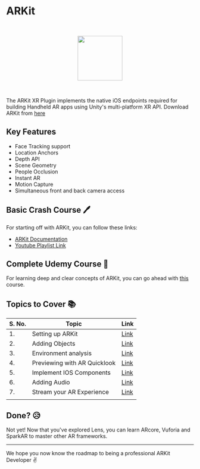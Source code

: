 # ARKit

<br>
<p align="center"><img src="https://hub.packtpub.com/wp-content/uploads/2018/04/Unity-ARKit-plugin.jpg" height="120"></p>
<br>

The ARKit XR Plugin implements the native iOS endpoints required for building Handheld AR apps using Unity's multi-platform XR API.
Download ARKit from [here](https://developer.apple.com/augmented-reality/arkit/)

## Key Features 

* Face Tracking support
* Location Anchors
* Depth API
* Scene Geometry
* People Occlusion
* Instant AR
* Motion Capture
* Simultaneous front and back camera access

## Basic Crash Course :pen:

For starting off with ARKit, you can follow these links:

* [ARKit Documentation](https://developer.apple.com/documentation/arkit/)
* [Youtube Playlist Link](https://www.youtube.com/watch?v=OjvybrVEARc&list=PLDMXqpbtInQhPQfKk-xT3pO-_rbfSUzUr)

## Complete Udemy Course :book:

For learning deep and clear concepts of ARKit, you can go ahead with [this](https://www.udemy.com/course/ios-augmented-reality-the-complete-course-on-arkit/) course. 

## Topics to Cover :books:

| S. No. | Topic                                         | Link                                                                                                                                                                                                                                                           |
| ----- | --------------------------------------------- | -------------------------------------------------------------------------------------------------------------------------------------------------------------------------------------------------------------------------------------------------------------- |
| 1. | Setting up ARKit                         | [Link](https://youtu.be/Y0JgcwiD_SM)                                                                                                                                                                                     |
| 2. | Adding Objects                               | [Link](https://youtu.be/25T30jGxK7I)                                                                                                                            |
| 3. | Environment analysis                                   | [Link](https://developer.apple.com/documentation/arkit/environmental_analysis)                                                                                                                                   |
| 4. | Previewing with AR Quicklook                       | [Link](https://developer.apple.com/documentation/arkit/previewing_a_model_with_ar_quick_look)                                                                                                                                                                                           |
| 5. | Implement IOS Components                                 | [Link](https://youtu.be/m31x4Tnq-Uc)                                                                                                                                                                                                            |
| 6. | Adding Audio                         | [Link](https://developer.apple.com/documentation/arkit/creating_an_immersive_ar_experience_with_audio)                                                                                                                                                                                           |
| 7. | Stream your AR Experience                         | [Link](https://developer.apple.com/documentation/arkit/streaming_an_ar_experience)                                                                                                                                                                                           |
                                                                                                                                                                                          |



## Done? :disappointed_relieved:
Not yet! Now that you've explored Lens, you can learn ARcore, Vuforia and SparkAR to master other AR frameworks.

<hr>

We hope you now know the roadmap to being a professional ARKit Developer :v:

